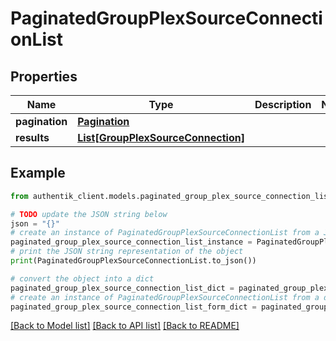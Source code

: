 # PaginatedGroupPlexSourceConnectionList


## Properties

Name | Type | Description | Notes
------------ | ------------- | ------------- | -------------
**pagination** | [**Pagination**](Pagination.md) |  | 
**results** | [**List[GroupPlexSourceConnection]**](GroupPlexSourceConnection.md) |  | 

## Example

```python
from authentik_client.models.paginated_group_plex_source_connection_list import PaginatedGroupPlexSourceConnectionList

# TODO update the JSON string below
json = "{}"
# create an instance of PaginatedGroupPlexSourceConnectionList from a JSON string
paginated_group_plex_source_connection_list_instance = PaginatedGroupPlexSourceConnectionList.from_json(json)
# print the JSON string representation of the object
print(PaginatedGroupPlexSourceConnectionList.to_json())

# convert the object into a dict
paginated_group_plex_source_connection_list_dict = paginated_group_plex_source_connection_list_instance.to_dict()
# create an instance of PaginatedGroupPlexSourceConnectionList from a dict
paginated_group_plex_source_connection_list_form_dict = paginated_group_plex_source_connection_list.from_dict(paginated_group_plex_source_connection_list_dict)
```
[[Back to Model list]](../README.md#documentation-for-models) [[Back to API list]](../README.md#documentation-for-api-endpoints) [[Back to README]](../README.md)


